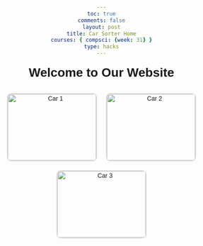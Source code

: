 ```yaml
---
toc: true
comments: false
layout: post
title: Car Sorter Home
courses: { compsci: {week: 31} }
type: hacks
---
```


<html lang="en">
<head>
    <meta charset="UTF-8">
    <meta name="viewport" content="width=device-width, initial-scale=1.0">
    <title>Homepage</title>
    <style>
        body {
            font-family: Arial, sans-serif;
            text-align: center;
            margin: 0;
            padding: 0;
        }
        h1 {
            margin: 20px 0;
        }
        .container {
            display: flex;
            justify-content: center;
            align-items: center;
            flex-wrap: wrap;
            margin: 20px;
        }
        .image-button {
            margin: 10px;
            border: 2px solid #ddd;
            border-radius: 10px;
            overflow: hidden;
            width: 200px;
            height: 150px;
            position: relative;
        }
        .image-button img {
            width: 100%;
            height: 100%;
            object-fit: cover;
        }
        .image-button a {
            display: block;
            position: absolute;
            top: 0;
            left: 0;
            width: 100%;
            height: 100%;
            text-decoration: none;
            color: white;
            font-size: 20px;
            background-color: rgba(0, 0, 0, 0.5);
            display: flex;
            justify-content: center;
            align-items: center;
            opacity: 0;
            transition: opacity 0.3s;
        }
        .image-button:hover a {
            opacity: 1;
        }
    </style>
</head>
<body>
    <h1>Welcome to Our Website</h1>
    <div class="container">
        <div class="image-button">
            <img src="https://upload.wikimedia.org/wikipedia/commons/thumb/3/3e/Ford_logo_flat.svg/2560px-Ford_logo_flat.svg.png" alt="Car 1">
            <a href="https://miguelvilla1.github.io/stewie//2024/05/27/CarSortingTables.html">Ford</a>
        </div>
        <div class="image-button">
            <img src="car2.jpg" alt="Car 2">
            <a href="page2.html">BMW</a>
        </div>
        <div class="image-button">
            <img src="car3.jpg" alt="Car 3">
            <a href="page3.html">Honda</a>
        </div>
    </div>
</body>
</html>
